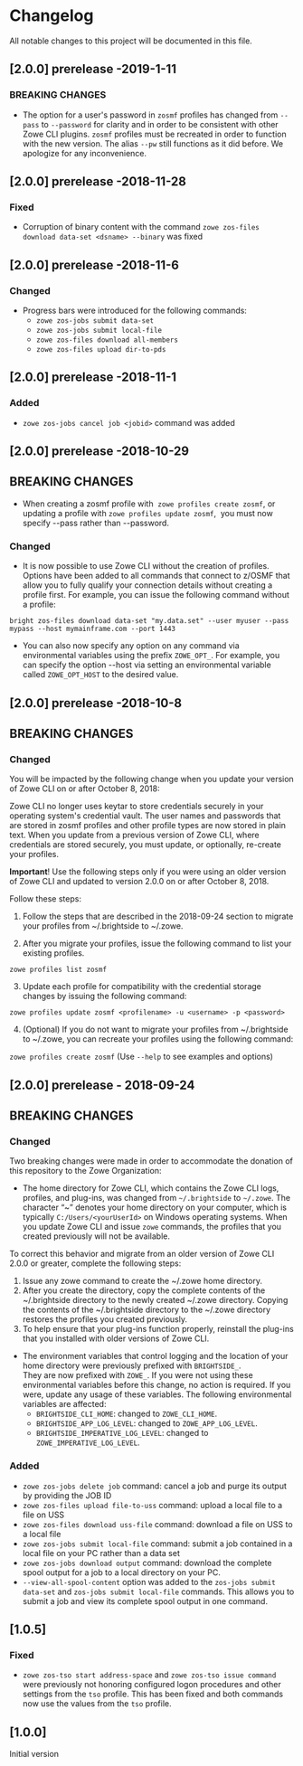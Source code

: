 # Changelog
All notable changes to this project will be documented in this file.

## [2.0.0] prerelease -2019-1-11

### BREAKING CHANGES

* The option for a user's password in `zosmf` profiles has changed from `--pass` to `--password` for clarity and in order to be consistent with
other Zowe CLI plugins. `zosmf` profiles must be recreated in order to function with the new version. The alias `--pw` still functions as it did before. We apologize for any inconvenience.

## [2.0.0] prerelease -2018-11-28

### Fixed

* Corruption of binary content with the command `zowe zos-files download data-set <dsname> --binary` was fixed 

## [2.0.0] prerelease -2018-11-6

### Changed

* Progress bars were introduced for the following commands: 
   * `zowe zos-jobs submit data-set`
   * `zowe zos-jobs submit local-file`
   * `zowe zos-files download all-members`
   * `zowe zos-files upload dir-to-pds`

## [2.0.0] prerelease -2018-11-1

### Added

* `zowe zos-jobs cancel job <jobid>` command was added
 
## [2.0.0] prerelease -2018-10-29

## BREAKING CHANGES 

* When creating a zosmf profile with  `zowe profiles create zosmf`, or updating a profile with `zowe profiles update zosmf`,  you must now specify --pass rather than --password.  

### Changed
* It is now possible to use Zowe CLI without the creation of profiles. 
Options have been added to all commands that connect to z/OSMF that allow you to fully qualify your connection details 
without creating a profile first. For example, you can issue the following command without a profile:

`bright zos-files download data-set "my.data.set" --user myuser --pass mypass --host mymainframe.com --port 1443`

* You can also now specify any option on any command via environmental variables using the prefix `ZOWE_OPT_`. 
For example, you can specify the option --host via setting an environmental variable called `ZOWE_OPT_HOST` to the desired value. 

## [2.0.0] prerelease -2018-10-8

## BREAKING CHANGES 

### Changed 

You will be impacted by the following change when you update your version of Zowe CLI on or after October 8, 2018:

Zowe CLI no longer uses keytar to store credentials securely in your operating system's credential vault. The user names and passwords that are stored in zosmf profiles and other profile types are now stored in plain text. 
When you update from a previous version of Zowe CLI, where credentials are stored securely, you must update, or optionally, re-create your profiles.

**Important**! Use the following steps only if you were using an older version of Zowe CLI and updated to version 2.0.0 on or after October 8, 2018.

Follow these steps:

1. Follow the steps that are described in the 2018-09-24 section to migrate your profiles from ~/.brightside to ~/.zowe.

2. After you migrate your profiles, issue the following command to list your existing profiles.

`zowe profiles list zosmf`

3. Update each profile for compatibility with the credential storage changes by issuing the following command:

`zowe profiles update zosmf <profilename> -u <username> -p <password>`

4. (Optional) If you do not want to migrate your profiles from ~/.brightside to ~/.zowe, you can recreate your profiles using the following command:

`zowe profiles create zosmf` (Use `--help` to see examples and options)
## [2.0.0] prerelease - 2018-09-24

## BREAKING CHANGES
### Changed

Two breaking changes were made in order to accommodate the donation of this repository to the Zowe Organization:

 - 	The home directory for Zowe CLI, which contains the Zowe CLI logs, profiles, and plug-ins, was changed from `~/.brightside` to `~/.zowe`. The character “~” denotes your home directory on your computer, which is typically `C:/Users/<yourUserId>` on Windows operating systems. When you update Zowe CLI and issue `zowe` commands, the profiles that you created previously will not be available.  
   
   To correct this behavior and migrate from an older version of Zowe CLI 2.0.0 or greater, complete the following steps: 
   
   1.	Issue any zowe command to create the ~/.zowe home directory.
   2.	After you create the directory, copy the complete contents of the ~/.brightside directory to the newly created ~/.zowe directory. Copying the contents of the ~/.brightside directory to the ~/.zowe directory restores the profiles you created previously. 
   3.	To help ensure that your plug-ins function properly, reinstall the plug-ins that you installed with older versions of Zowe CLI.

- The environment variables that control logging and the location of your home directory were previously prefixed with `BRIGHTSIDE_`.  
  They are now prefixed with `ZOWE_`. If you were not using these environmental variables before this change, no action is required. If you were, 
  update any usage of these variables. The following environmental variables are affected:
    - `BRIGHTSIDE_CLI_HOME`: changed to `ZOWE_CLI_HOME`. 
    - `BRIGHTSIDE_APP_LOG_LEVEL`: changed to `ZOWE_APP_LOG_LEVEL`.
    - `BRIGHTSIDE_IMPERATIVE_LOG_LEVEL`: changed to `ZOWE_IMPERATIVE_LOG_LEVEL`.


### Added
 - `zowe zos-jobs delete job` command: cancel a job and purge its output by providing the JOB ID
- `zowe zos-files upload file-to-uss` command: upload a local file to a file on USS
- `zowe zos-files download uss-file` command: download a file on USS to a local file
- `zowe zos-jobs submit local-file` command: submit a job contained in a local file on your PC rather than a data set
- `zowe zos-jobs download output`  command: download the complete spool output for a job to a local directory on your PC.
- `--view-all-spool-content` option was added to the `zos-jobs submit data-set` and `zos-jobs submit local-file` commands. This allows you to submit a job and view its complete spool output in one command. 
  
## [1.0.5] 

### Fixed 

- `zowe zos-tso start address-space` and `zowe zos-tso issue command` were previously not honoring configured logon procedures and other settings from the `tso` profile.
  This has been fixed and both commands now use the values from the `tso` profile.
  
## [1.0.0] 
Initial version             
